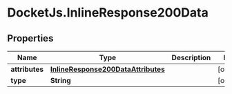 # DocketJs.InlineResponse200Data

## Properties

Name | Type | Description | Notes
------------ | ------------- | ------------- | -------------
**attributes** | [**InlineResponse200DataAttributes**](InlineResponse200DataAttributes.md) |  | [optional] 
**type** | **String** |  | [optional] 



